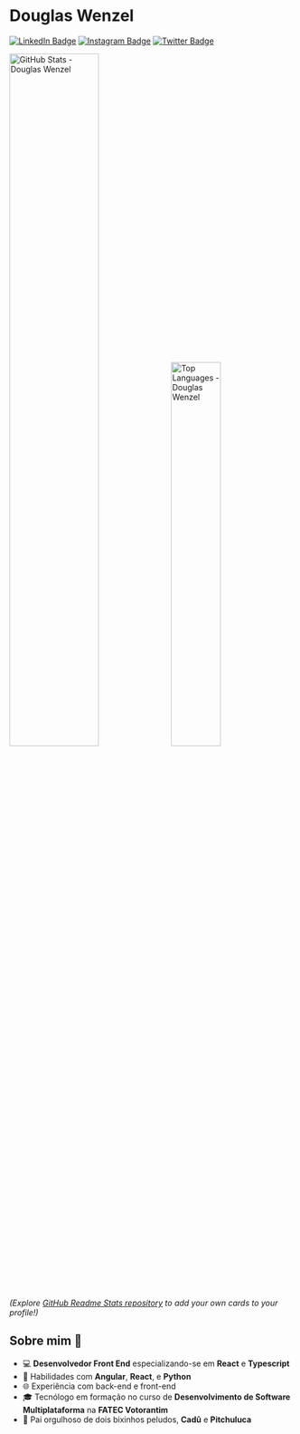 # Douglas Wenzel

[![LinkedIn Badge](https://img.shields.io/badge/LinkedIn-323330?style=for-the-badge&logo=LinkedIn&logoColor=blue)](https://www.linkedin.com/in/douglas-wenzel)
[![Instagram Badge](https://img.shields.io/badge/Instagram-323330?style=for-the-badge&logo=instagram&logoColor=%23E4405F)](https://instagram.com/wenz.el)
[![Twitter Badge](https://img.shields.io/badge/Twitter-323330?style=for-the-badge&logo=twitter&logoColor=%231DA1F2)](https://twitter.com/dodowenzel)

<img 
  src="https://github-readme-stats-ten-theta-99.vercel.app/api?username=douglaswenzel&hide=contributions&show=reviews,prs_merged&show_icons=true&count_private=true&private_contributions=true&include_all_commits=true&theme=ambient_gradient " 
  width="56%" 
  alt="GitHub Stats - Douglas Wenzel" 
/>
<img 
  src="https://github-readme-stats-ten-theta-99.vercel.app/api/top-langs/?username=douglaswenzel&count_private=true&private_contributions=true&langs_count=6&layout=donut&theme=ambient_gradient " 
  width="41.7%" 
  alt="Top Languages - Douglas Wenzel" 
/>

_(Explore <a href="https://github.com/anuraghazra/github-readme-stats">GitHub Readme Stats repository</a> to add your own cards to your profile!)_


## Sobre mim 🎯

- 💻 **Desenvolvedor Front End** especializando-se em **React** e **Typescript**
- 🏢 Habilidades com **Angular**, **React**, e **Python**  
- 🌐 Experiência com back-end e front-end
- 🎓 Tecnólogo em formação no curso de **Desenvolvimento de Software Multiplataforma** na **FATEC Votorantim** 
- 🐾 Pai orgulhoso de dois bixinhos peludos, **Cadû** e **Pitchuluca**  

